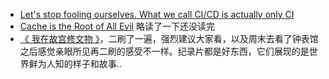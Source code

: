 - [Let's stop fooling ourselves. What we call CI/CD is actually only CI](https://dev.to/canarian/let-s-stop-fooling-ourselves-what-we-call-ci-cd-is-actually-only-ci-13c)
- [Cache is the Root of All Evil](https://medium.com/box-tech-blog/cache-is-the-root-of-all-evil-e64ebd7cbd3b) 略读了一下还没读完
- [《 我在故宫修文物 》](https://www.bilibili.com/bangumi/play/ss20792/)，二刷了一遍，强烈建议大家看，以及周末去看了钟表馆之后感觉亲眼所见再二刷的感受不一样。纪录片都是好东西，它们展现的是世界鲜为人知的样子和故事..